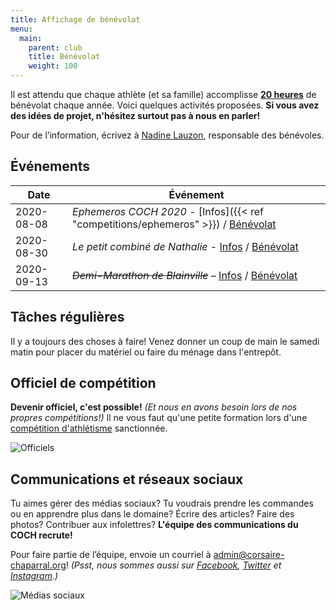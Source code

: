 ```yaml
---
title: Affichage de bénévolat
menu:
  main:
    parent: club
    title: Bénévolat
    weight: 100
---
```


Il est attendu que chaque athlète (et sa famille) accomplisse [**20 heures**](/inscription/#benevolat) de bénévolat chaque année. Voici quelques activités proposées. **Si vous avez des idées de projet, n'hésitez surtout pas à nous en parler!**

Pour de l’information, écrivez à [Nadine Lauzon](mailto:nadine@corsaire-chaparral.org), responsable des bénévoles.

## Événements

| Date       | Événement                  |
|------------|----------------------------|
| 2020-08-08 | _Ephemeros COCH 2020_ - [Infos]({{< ref "competitions/ephemeros" >}}) / [Bénévolat](/competitions/ephemeros/benevolat/) |
| 2020-08-30 | _Le petit combiné de Nathalie_ - [Infos](/competitions/petit-pentathlon-nathalie/) / [Bénévolat](https://campagnes.corsaire-chaparral.org/benevolat-petit-pentathlon-nathalie-2020) |
| 2020-09-13 | ~~_Demi-Marathon de Blainville_~~ – [Infos](https://demimarathondeblainville.com/) / [Bénévolat](https://demimarathondeblainville.com/fr/Benevoles/) |

<!--
| 2018-10-05 | Cross-country École en forme et en santé |
| 2018-10-28 | Demi-marathon Oasis de Blainville – [Infos](https://www.lacoursedeblainville.com/fr/Benevoles/) |
| 2018-12-14 | Montage pour le Festival en salle des jeunes – [Infos](/competitions/festival-en-salle-des-jeunes) / [Bénévolat](https://campagnes.corsaire-chaparral.org/benevolat-festival-en-salle-coch-2018) |
| 2018-12-15 | Festival des jeunes Corsaire-Chaparral – [Infos](/competitions/festival-en-salle-des-jeunes) / [Bénévolat](https://campagnes.corsaire-chaparral.org/benevolat-festival-en-salle-coch-2018) |
| 2019-02-02 | Challenge André-Harel – [Infos](/competitions/challenge-andre-harel/) / [Bénévolat](https://campagnes.corsaire-chaparral.org/benevolat-challenge-andre-harel-2019) |
| 2019-05-05 | Défi course et marche Desjardins de Ste-Thérèse – [Infos](http://www.circuitendurance.ca/defi-course-et-marche-desjardins/) |
| 2019-05-22 | Crépuscule COCH #1 - [Infos](/competitions/crepuscules/crepuscule-1/) / [Bénévolat](https://campagnes.corsaire-chaparral.org/benevolat-crepuscule-1-2019) |
| 2019-05-28 | Championnat régional scolaire d’athlétisme RSEQ-LL |
| 2019-06-05 | Crépuscule COCH #2 - [Infos](/competitions/crepuscules/crepuscule-2/) / [Bénévolat](https://campagnes.corsaire-chaparral.org/benevolat-crepuscule-2-2019) |
| 2019-06-15 | Mini-compétition colibri-minime au stade Richard-Garneau |
| 2019-06-19 | Crépuscule COCH #3 - [Infos](/competitions/crepuscules/crepuscule-3/) / [Bénévolat](https://campagnes.corsaire-chaparral.org/benevolat-crepuscule-3-2019) |
| 2019-06-29 | Corsaire-Chaparral Invitation 2019 – [Infos](/competitions/corsaire-chaparral-invitation) | [Bénévolat](https://campagnes.corsaire-chaparral.org/benevolat-coch-invitation-2019)
| 2019-07-05 | Championnats canadiens vétéran 2019 – [Infos](/competitions/championnats-canadiens-veteran-2019/) / [Bénévolat](https://campagnes.corsaire-chaparral.org/benevolat-provinciaux-ete-2019) |
| 2019-07-06 | Championnats québécois 2019 – [Infos](/competitions/championnats-quebecois-junior-senior-para-2019) / [Bénévolat](https://campagnes.corsaire-chaparral.org/benevolat-provinciaux-ete-2019/) |
-->

## Tâches régulières

Il y a toujours des choses à faire! Venez donner un coup de main le samedi matin pour placer du matériel ou faire du ménage dans l'entrepôt.

## Officiel de compétition

**Devenir officiel, c'est possible!** _(Et nous en avons besoin lors de nos propres compétitions!)_ Il ne vous faut qu'une petite formation lors d'une [compétition d'athlétisme](athletisme-quebec.ca/calendrier-et-resultats.php) sanctionnée.

![Officiels](/img/officiels.jpg)

## Communications et réseaux sociaux

Tu aimes gérer des médias sociaux? Tu voudrais prendre les commandes ou en apprendre plus dans le domaine? Écrire des articles? Faire des photos? Contribuer aux infolettres? **L'équipe des communications du COCH recrute!**

Pour faire partie de l’équipe, envoie un courriel à [admin@corsaire-chaparral.org](mailto:admin@corsaire-chaparral.org)! _(Psst, nous sommes aussi sur [Facebook](https://www.facebook.com/CorsaireChaparral/), [Twitter](https://twitter.com/CorsaireC) et [Instagram](https://www.instagram.com/corsairechaparral/).)_

![Médias sociaux](/img/medias-sociaux.jpg)
